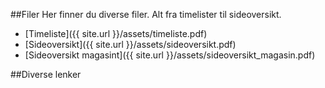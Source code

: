 ##Filer
Her finner du diverse filer. Alt fra timelister til sideoversikt.

- [Timeliste]({{ site.url }}/assets/timeliste.pdf)
- [Sideoversikt]({{ site.url }}/assets/sideoversikt.pdf)
- [Sideoversikt magasint]({{ site.url }}/assets/sideoversikt_magasin.pdf)

##Diverse lenker
